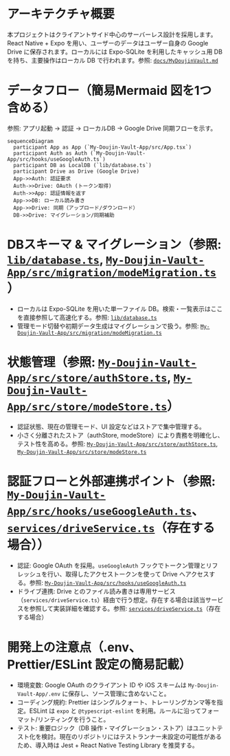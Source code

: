# アーキテクチャ概要

本プロジェクトはクライアントサイド中心のサーバーレス設計を採用します。React Native + Expo を用い、ユーザーのデータはユーザー自身の Google Drive に保存されます。ローカルには Expo-SQLite を利用したキャッシュ用 DB を持ち、主要操作はローカル DB で行われます。参照: [`docs/MyDoujinVault.md`](docs/MyDoujinVault.md)

# データフロー（簡易Mermaid 図を1つ含める）

参照: アプリ起動 -> 認証 -> ローカルDB -> Google Drive 同期フローを示す。

```mermaid
sequenceDiagram
  participant App as App (`My-Doujin-Vault-App/src/App.tsx`)
  participant Auth as Auth (`My-Doujin-Vault-App/src/hooks/useGoogleAuth.ts`)
  participant DB as LocalDB (`lib/database.ts`)
  participant Drive as Drive (Google Drive)
  App->>Auth: 認証要求
  Auth->>Drive: OAuth (トークン取得)
  Auth->>App: 認証情報を返す
  App->>DB: ローカル読み書き
  App->>Drive: 同期（アップロード/ダウンロード）
  DB->>Drive: マイグレーション/同期補助
```

# DBスキーマ & マイグレーション（参照: [`lib/database.ts`](lib/database.ts), [`My-Doujin-Vault-App/src/migration/modeMigration.ts`](My-Doujin-Vault-App/src/migration/modeMigration.ts)）

- ローカルは Expo-SQLite を用いた単一ファイル DB。検索・一覧表示はここを直接参照して高速化する。参照: [`lib/database.ts`](lib/database.ts)
- 管理モード切替や初期データ生成はマイグレーションで扱う。参照: [`My-Doujin-Vault-App/src/migration/modeMigration.ts`](My-Doujin-Vault-App/src/migration/modeMigration.ts)

# 状態管理（参照: [`My-Doujin-Vault-App/src/store/authStore.ts`](My-Doujin-Vault-App/src/store/authStore.ts), [`My-Doujin-Vault-App/src/store/modeStore.ts`](My-Doujin-Vault-App/src/store/modeStore.ts)）

- 認証状態、現在の管理モード、UI 設定などはストアで集中管理する。
- 小さく分離されたストア（authStore, modeStore）により責務を明確化し、テスト性を高める。参照: [`My-Doujin-Vault-App/src/store/authStore.ts`](My-Doujin-Vault-App/src/store/authStore.ts), [`My-Doujin-Vault-App/src/store/modeStore.ts`](My-Doujin-Vault-App/src/store/modeStore.ts)

# 認証フローと外部連携ポイント（参照: [`My-Doujin-Vault-App/src/hooks/useGoogleAuth.ts`](My-Doujin-Vault-App/src/hooks/useGoogleAuth.ts)、[`services/driveService.ts`](services/driveService.ts)（存在する場合））

- 認証: Google OAuth を採用。`useGoogleAuth` フックでトークン管理とリフレッシュを行い、取得したアクセストークンを使って Drive へアクセスする。参照: [`My-Doujin-Vault-App/src/hooks/useGoogleAuth.ts`](My-Doujin-Vault-App/src/hooks/useGoogleAuth.ts)
- ドライブ連携: Drive とのファイル読み書きは専用サービス（`services/driveService.ts`）経由で行う想定。存在する場合は該当サービスを参照して実装詳細を確認する。参照: [`services/driveService.ts`](services/driveService.ts)（存在する場合）

# 開発上の注意点（.env、Prettier/ESLint 設定の簡易記載）

- 環境変数: Google OAuth のクライアント ID や iOS スキームは `My-Doujin-Vault-App/.env` に保存し、ソース管理に含めないこと。
- コーディング規約: Prettier はシングルクォート、トレーリングカンマ等を指定。ESLint は `expo` と `@typescript-eslint` を利用。ルールに沿ってフォーマット/リンティングを行うこと。
- テスト: 重要ロジック（DB 操作・マイグレーション・ストア）はユニットテスト化を検討。現在のリポジトリにはテストランナー未設定の可能性があるため、導入時は Jest + React Native Testing Library を推奨する。
